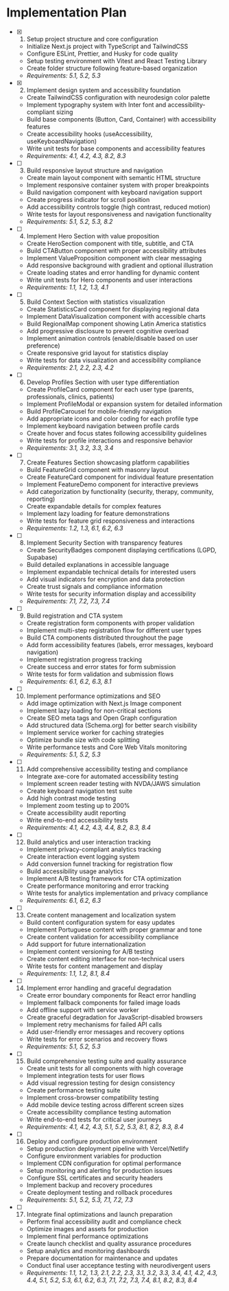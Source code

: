 # Implementation Plan

- [x] 1. Setup project structure and core configuration
  - Initialize Next.js project with TypeScript and TailwindCSS
  - Configure ESLint, Prettier, and Husky for code quality
  - Setup testing environment with Vitest and React Testing Library
  - Create folder structure following feature-based organization
  - _Requirements: 5.1, 5.2, 5.3_

- [x] 2. Implement design system and accessibility foundation
  - Create TailwindCSS configuration with neurodesign color palette
  - Implement typography system with Inter font and accessibility-compliant sizing
  - Build base components (Button, Card, Container) with accessibility features
  - Create accessibility hooks (useAccessibility, useKeyboardNavigation)
  - Write unit tests for base components and accessibility features
  - _Requirements: 4.1, 4.2, 4.3, 8.2, 8.3_

- [ ] 3. Build responsive layout structure and navigation
  - Create main layout component with semantic HTML structure
  - Implement responsive container system with proper breakpoints
  - Build navigation component with keyboard navigation support
  - Create progress indicator for scroll position
  - Add accessibility controls toggle (high contrast, reduced motion)
  - Write tests for layout responsiveness and navigation functionality
  - _Requirements: 5.1, 5.2, 5.3, 8.2_

- [ ] 4. Implement Hero Section with value proposition
  - Create HeroSection component with title, subtitle, and CTA
  - Build CTAButton component with proper accessibility attributes
  - Implement ValueProposition component with clear messaging
  - Add responsive background with gradient and optional illustration
  - Create loading states and error handling for dynamic content
  - Write unit tests for Hero components and user interactions
  - _Requirements: 1.1, 1.2, 1.3, 4.1_

- [ ] 5. Build Context Section with statistics visualization
  - Create StatisticsCard component for displaying regional data
  - Implement DataVisualization component with accessible charts
  - Build RegionalMap component showing Latin America statistics
  - Add progressive disclosure to prevent cognitive overload
  - Implement animation controls (enable/disable based on user preference)
  - Create responsive grid layout for statistics display
  - Write tests for data visualization and accessibility compliance
  - _Requirements: 2.1, 2.2, 2.3, 4.2_

- [ ] 6. Develop Profiles Section with user type differentiation
  - Create ProfileCard component for each user type (parents, professionals, clinics, patients)
  - Implement ProfileModal or expansion system for detailed information
  - Build ProfileCarousel for mobile-friendly navigation
  - Add appropriate icons and color coding for each profile type
  - Implement keyboard navigation between profile cards
  - Create hover and focus states following accessibility guidelines
  - Write tests for profile interactions and responsive behavior
  - _Requirements: 3.1, 3.2, 3.3, 3.4_

- [ ] 7. Create Features Section showcasing platform capabilities
  - Build FeatureGrid component with masonry layout
  - Create FeatureCard component for individual feature presentation
  - Implement FeatureDemo component for interactive previews
  - Add categorization by functionality (security, therapy, community, reporting)
  - Create expandable details for complex features
  - Implement lazy loading for feature demonstrations
  - Write tests for feature grid responsiveness and interactions
  - _Requirements: 1.2, 1.3, 6.1, 6.2, 6.3_

- [ ] 8. Implement Security Section with transparency features
  - Create SecurityBadges component displaying certifications (LGPD, Supabase)
  - Build detailed explanations in accessible language
  - Implement expandable technical details for interested users
  - Add visual indicators for encryption and data protection
  - Create trust signals and compliance information
  - Write tests for security information display and accessibility
  - _Requirements: 7.1, 7.2, 7.3, 7.4_

- [ ] 9. Build registration and CTA system
  - Create registration form components with proper validation
  - Implement multi-step registration flow for different user types
  - Build CTA components distributed throughout the page
  - Add form accessibility features (labels, error messages, keyboard navigation)
  - Implement registration progress tracking
  - Create success and error states for form submission
  - Write tests for form validation and submission flows
  - _Requirements: 6.1, 6.2, 6.3, 8.1_

- [ ] 10. Implement performance optimizations and SEO
  - Add image optimization with Next.js Image component
  - Implement lazy loading for non-critical sections
  - Create SEO meta tags and Open Graph configuration
  - Add structured data (Schema.org) for better search visibility
  - Implement service worker for caching strategies
  - Optimize bundle size with code splitting
  - Write performance tests and Core Web Vitals monitoring
  - _Requirements: 5.1, 5.2, 5.3_

- [ ] 11. Add comprehensive accessibility testing and compliance
  - Integrate axe-core for automated accessibility testing
  - Implement screen reader testing with NVDA/JAWS simulation
  - Create keyboard navigation test suite
  - Add high contrast mode testing
  - Implement zoom testing up to 200%
  - Create accessibility audit reporting
  - Write end-to-end accessibility tests
  - _Requirements: 4.1, 4.2, 4.3, 4.4, 8.2, 8.3, 8.4_

- [ ] 12. Build analytics and user interaction tracking
  - Implement privacy-compliant analytics tracking
  - Create interaction event logging system
  - Add conversion funnel tracking for registration flow
  - Build accessibility usage analytics
  - Implement A/B testing framework for CTA optimization
  - Create performance monitoring and error tracking
  - Write tests for analytics implementation and privacy compliance
  - _Requirements: 6.1, 6.2, 6.3_

- [ ] 13. Create content management and localization system
  - Build content configuration system for easy updates
  - Implement Portuguese content with proper grammar and tone
  - Create content validation for accessibility compliance
  - Add support for future internationalization
  - Implement content versioning for A/B testing
  - Create content editing interface for non-technical users
  - Write tests for content management and display
  - _Requirements: 1.1, 1.2, 8.1, 8.4_

- [ ] 14. Implement error handling and graceful degradation
  - Create error boundary components for React error handling
  - Implement fallback components for failed image loads
  - Add offline support with service worker
  - Create graceful degradation for JavaScript-disabled browsers
  - Implement retry mechanisms for failed API calls
  - Add user-friendly error messages and recovery options
  - Write tests for error scenarios and recovery flows
  - _Requirements: 5.1, 5.2, 5.3_

- [ ] 15. Build comprehensive testing suite and quality assurance
  - Create unit tests for all components with high coverage
  - Implement integration tests for user flows
  - Add visual regression testing for design consistency
  - Create performance testing suite
  - Implement cross-browser compatibility testing
  - Add mobile device testing across different screen sizes
  - Create accessibility compliance testing automation
  - Write end-to-end tests for critical user journeys
  - _Requirements: 4.1, 4.2, 4.3, 5.1, 5.2, 5.3, 8.1, 8.2, 8.3, 8.4_

- [ ] 16. Deploy and configure production environment
  - Setup production deployment pipeline with Vercel/Netlify
  - Configure environment variables for production
  - Implement CDN configuration for optimal performance
  - Setup monitoring and alerting for production issues
  - Configure SSL certificates and security headers
  - Implement backup and recovery procedures
  - Create deployment testing and rollback procedures
  - _Requirements: 5.1, 5.2, 5.3, 7.1, 7.2, 7.3_

- [ ] 17. Integrate final optimizations and launch preparation
  - Perform final accessibility audit and compliance check
  - Optimize images and assets for production
  - Implement final performance optimizations
  - Create launch checklist and quality assurance procedures
  - Setup analytics and monitoring dashboards
  - Prepare documentation for maintenance and updates
  - Conduct final user acceptance testing with neurodivergent users
  - _Requirements: 1.1, 1.2, 1.3, 2.1, 2.2, 2.3, 3.1, 3.2, 3.3, 3.4, 4.1, 4.2, 4.3, 4.4, 5.1, 5.2, 5.3, 6.1, 6.2, 6.3, 7.1, 7.2, 7.3, 7.4, 8.1, 8.2, 8.3, 8.4_
